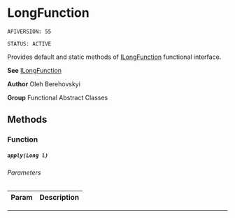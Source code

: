 # LongFunction

`APIVERSION: 55`

`STATUS: ACTIVE`

Provides default and static methods of [ILongFunction](/docs/Functional-Interfaces/ILongFunction.md) functional interface.


**See** [ILongFunction](/docs/Functional-Interfaces/ILongFunction.md)


**Author** Oleh Berehovskyi


**Group** Functional Abstract Classes

## Methods
### Function
##### `apply(Long l)`
###### Parameters
|Param|Description|
|---|---|

---
